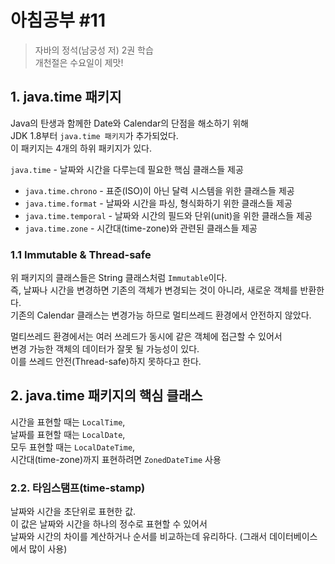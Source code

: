 # 아침공부 #11
>자바의 정석(남궁성 저) 2권 학습  
>개천절은 수요일이 제맛!

## 1. java.time 패키지
Java의 탄생과 함께한 Date와 Calendar의 단점을 해소하기 위해  
JDK 1.8부터 `java.time 패키지`가 추가되었다.  
이 패키지는 4개의 하위 패키지가 있다.  

`java.time` - 날짜와 시간을 다루는데 필요한 핵심 클래스들 제공
- `java.time.chrono` - 표준(ISO)이 아닌 달력 시스템을 위한 클래스들 제공
- `java.time.format` - 날짜와 시간을 파싱, 형식화하기 위한 클래스들 제공
- `java.time.temporal` - 날짜와 시간의 필드와 단위(unit)을 위한 클래스들 제공
- `java.time.zone` - 시간대(time-zone)와 관련된 클래스들 제공

### 1.1 Immutable & Thread-safe
위 패키지의 클래스들은 String 클래스처럼 `Immutable`이다.  
즉, 날짜나 시간을 변경하면 기존의 객체가 변경되는 것이 아니라, 새로운 객체를 반환한다.  
기존의 Calendar 클래스는 변경가능 하므로 멀티쓰레드 환경에서 안전하지 않았다.  

멀티쓰레드 환경에서는 여러 쓰레드가 동시에 같은 객체에 접근할 수 있어서  
변경 가능한 객체의 데이터가 잘못 될 가능성이 있다.  
이를 쓰레드 안전(Thread-safe)하지 못하다고 한다.

## 2. java.time 패키지의 핵심 클래스
시간을 표현할 때는 `LocalTime`,  
날짜를 표현할 때는 `LocalDate`,  
모두 표현할 때는 `LocalDateTime`,  
시간대(time-zone)까지 표현하려면 `ZonedDateTime` 사용

### 2.2. 타임스탬프(time-stamp)
날짜와 시간을 초단위로 표현한 값.  
이 값은 날짜와 시간을 하나의 정수로 표현할 수 있어서  
날짜와 시간의 차이를 계산하거나 순서를 비교하는데 유리하다. (그래서 데이터베이스에서 많이 사용)

